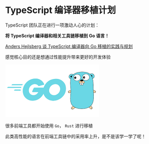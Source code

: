 # TypeScript 编译器移植计划

TypeScript 团队正在进行一项激动人心的计划：

**将 TypeScript 编译器和相关工具链移植到 Go 语言！**

[Anders Hejlsberg 谈 TypeScript 编译器向 Go 移植的实践与规划 ](https://tonybai.com/2025/03/12/typescript-native-port-to-go/)


感觉核心目的还是想通过性能提升带来更好的开发体验

![Go](../img/Go.png)


很多前端工具都开始使用 `Go`， `Rust` 进行移植

此类高性能的语言在前端工具链中的采用率上升，是不是该学一学了呢！